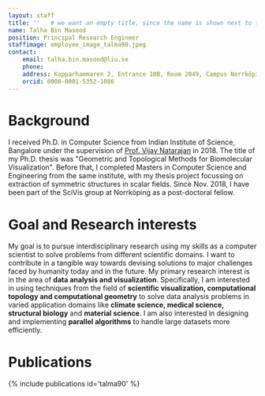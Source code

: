 ```yaml
---
layout: staff
title: ''   # we want an empty title, since the name is shown next to the image
name: Talha Bin Masood
position: Principal Research Engineer
staffimage: employee_image_talma90.jpeg
contact:
    email: talha.bin.masood@liu.se
    phone:
    address: Kopparhammaren 2, Entrance 10B, Room 2049, Campus Norrköping
    orcid: 0000-0001-5352-1086
---
```


# Background
I received Ph.D. in Computer Science from Indian Institute of Science, Bangalore under the supervision of [Prof. Vijay Natarajan](https://www.csa.iisc.ac.in/~vijayn/) in 2018. The title of my Ph.D. thesis was "Geometric and Topological Methods for Biomolecular Visualization". Before that, I completed Masters in Computer Science and Engineering from the same institute, with my thesis project focussing on extraction of symmetric structures in scalar fields. Since Nov. 2018, I have been part of the SciVis group at Norrköping as a post-doctoral fellow.

# Goal and Research interests
My goal is to pursue interdisciplinary research using my skills as a computer scientist to solve problems from different scientific domains. I want to contribute in a tangible way towards devising solutions to major challenges faced by humanity today and in the future. My primary research interest is in the area of **data analysis and visualization**. Specifically, I am interested in using techniques from the field of **scientific visualization, computational topology and computational geometry** to solve data analysis problems in varied application domains like **climate science, medical science, structural biology** and **material science**. I am also interested in designing and implementing **parallel algorithms** to handle large datasets more efficiently.

# Publications
{% include publications id='talma90' %}
